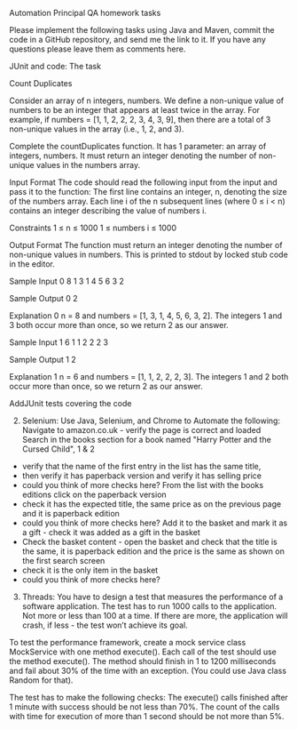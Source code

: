 Automation Principal QA homework tasks

Please implement the following tasks using Java and Maven, commit the code in a GitHub repository, and send me the link to it.
If you have any questions please leave them as comments here.



JUnit and code:
The task


Count Duplicates


Consider an array of n integers, numbers. We define a non-unique value of numbers to be an integer that appears at least twice in the array. For example,
if numbers = [1, 1, 2, 2, 2, 3, 4, 3, 9], then there are a total of 3 non-unique values in the array (i.e., 1, 2, and 3).


Complete the countDuplicates function. It has 1 parameter: an array of integers, numbers.
It must return an integer denoting the number of non-unique values in the numbers array.


Input Format
The code should read the following input from the input and pass it to the function:
The first line contains an integer, n, denoting the size of the numbers array.
Each line i of the n subsequent lines (where 0 ≤ i < n) contains an integer describing the value of numbers i.


Constraints
1 ≤ n ≤ 1000
1 ≤ numbers i ≤ 1000


Output Format
The function must return an integer denoting the number of non-unique values in numbers. This is printed to stdout by locked stub code in the editor.


Sample Input 0
8
1
3
1
4
5
6
3
2


Sample Output 0
2


Explanation 0
n = 8 and numbers = [1, 3, 1, 4, 5, 6, 3, 2].
The integers 1 and 3 both occur more than once, so we return 2 as our answer.


Sample Input 1
6
1
1
2
2
2
3


Sample Output 1
2


Explanation 1
n = 6 and numbers = [1, 1, 2, 2, 2, 3].
The integers 1 and 2 both occur more than once, so we return 2 as our answer.


AddJUnit tests covering the code

2. Selenium:
Use Java, Selenium, and Chrome to Automate the following:
Navigate to amazon.co.uk - verify the page is correct and loaded
Search in the books section for a book named "Harry Potter and the 	Cursed Child", 1 & 2 
- verify that the name of the first entry in the list has the same title, 
- then verify it has paperback version and verify it has selling price
- could you think of more checks here?
From the list with the books editions click on the paperback version 
- check it has the expected title, the same price as on the previous page and it is paperback edition 
- could you think of more checks here?
 Add it to the basket and mark it as a gift - check it was added as a gift in the basket
- Check the basket content - open the basket and check that the title is the same, it is paperback edition and the price is the same as shown on the first search screen
- check it is the only item in the basket 
- could you think of more checks here?

3. Threads:
You have to design a test that measures the performance of a software application.
The test has to run 1000 calls to the application. Not more or less than 100 at a time. If there are more, the application will crash, if less - the test won’t achieve its goal.

To test the performance framework, create a mock service class MockService with one method execute(). Each call of the test should use the method execute().
The method should finish in 1 to 1200 milliseconds and fail about 30% of the time with an exception. (You could use Java class Random for that).

The test has to make the following checks:
The execute() calls finished after 1 minute with success should be not less than 70%.
The count of the calls with time for execution of more than 1 second should be not more than 5%.

